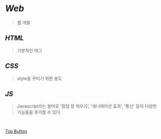 *Web*
=====  
> 웹 개발  

*HTML*
-----  
> 기본적인 태그 <tag>  

*CSS*
-----  
> style을 꾸미기 위한 용도  

*JS*
-----  
> Javascript라는 용어로 '팝업 창 띄우기', '애니메이션 효과', '통신' 등의 다양한 기능들을 추가할 수 있다.

<br>

[Top Button](#)
